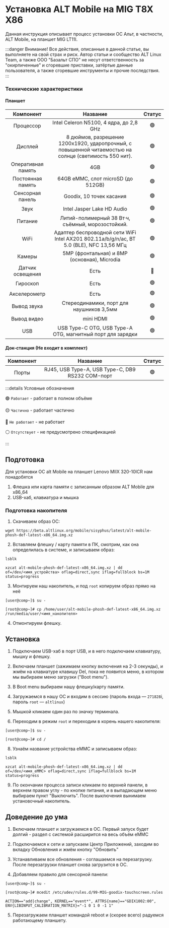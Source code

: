 # Установка ALT Mobile на MIG T8X X86

Данная инструкция описывает процесс установки ОС Альт, в частности, ALT Mobile, на планшет MIG LT11I.

:::danger Внимание!
Все действия, описанные в данной статье, вы выполняете на свой страх и риск. Автор статьи и сообщество ALT Linux Team, а также ООО "Базальт СПО" не несут ответственность за "окирпиченные" и сгоревшие приставки, затёртые данные пользователя, а также сгоревшие инструменты и прочие последствия.
:::

### Технические характеристики

#### Планшет

|     Компонент      |                                                Название                                                |     Статус     |
| :----------------: | :----------------------------------------------------------------------------------------------------: | :------------: |
|     Процессор      |                                Intel Celeron N5100, 4 ядра, до 2,8 GHz                                 | :green_circle: |
|      Дисплей       | 8 дюймов, разрешение 1200x1920, ударопрочный, с повышенной читаемостью на солнце (светимость 550 нит). | :green_circle: |
| Оперативная память |                                                  4GB                                                   | :green_circle: |
| Постоянная память  |                                   64GB eMMC, слот microSD (до 512GB)                                   | :green_circle: |
|  Сенсорная панель  |                                        Goodix, 10 точек касания                                        | :green_circle: |
|        Звук        |                                       Intel Jasper Lake HD Audio                                       | :green_circle: |
|      Питание       |                           Литий-полимерный 38 Вт·ч, съёмный, морозостойкий.                            | :green_circle: |
|        WiFi        |        Адаптер беспроводной сети WiFi Intel AX201 802.11a/b/g/n/ac, BT 5.0 (BLE), NFC 13,56 МГц        | :green_circle: |
|       Камеры       |                              5MP (фронтальная) и 8MP (основная), Microdia                              | :green_circle: |
|  Датчик освещения  |                                                  Есть                                                  |  :red_circle:  |
|      Гироскоп      |                                                  Есть                                                  | :green_circle: |
|    Акселерометр    |                                                  Есть                                                  | :green_circle: |
|    Вывод звука     |                                Стереодинамики, порт для наушников 3,5мм                                | :green_circle: |
|    Вывод видео     |                                               mini HDMI                                                | :green_circle: |
|        USB         |                       USB Type-C OTG, USB Type-A OTG, магнитный порт для зарядки                       | :green_circle: |

#### Док-станция (Не входит в комплект)

| Компонент |                     Название                     |     Статус     |
| :-------: | :----------------------------------------------: | :------------: |
|   Порты   | RJ45, USB Type-A, USB Type-C, DB9 RS232 COM-порт | :green_circle: |

:::details Условные обозначения

:green_circle: `Работает` - работает в полном объёме

:yellow_circle: `Частично` - работает частично

:red_circle: `Не работает` - не работает

:white_circle: `Отсутствует` - не предусмотрено спецификацией

:::

## Подготовка

Для установки ОС alt Mobile на планшет Lenovo MIIX 320-10ICR нам понадобятся

1. Флешка или карта памяти с записанным образом ALT Mobile для x86_64
2. USB-хаб, клавиатура и мышка

### Подготовка накопителя

1. Скачиваем образ ОС:

```shell
wget https://beta.altlinux.org/mobile/sisyphus/latest/alt-mobile-phosh-def-latest-x86_64.img.xz
```

2. Вставляем флешку / карту памяти в ПК, смотрим, как она определилась в системе, и записываем образ:

```shell
lsblk

xzcat alt-mobile-phosh-def-latest-x86_64.img.xz | dd of=/dev/<имя_устройства> oflag=direct,sync iflag=fullblock bs=1M status=progress
```

3. Монтируем наш накопитель, и под `root` копируем образ прямо на неё

```shell
[user@comp~]$ su -

[root@comp~]# cp /home/user/alt-mobile-phosh-def-latest-x86_64.img.xz /run/media/user/<имя_накопителя>
```

4. Отмонтируем флешку.

## Установка

1. Подключаем USB-хаб в порт USB, и в него подключаем клавиатуру, мышку и флешку.

2. Включаем планшет (зажимаем кнопку включения на 2-3 секунды), и жмём на клавиатуре клавишу Del, пока не появится меню, в котором мы выбираем меню загрузки ("Boot menu").

3. В Boot menu выбираем нашу флешку/карту памяти.

4. Загружаемся в нашу ОС и входим в сессию (пароль входа — `271828`i, пароль `root` — `altlinux`)

5. Мышкой кликаем один раз по значку терминала.

6. Переходим в режим `root` и переходим в корень нашего накопителя:

```shell
[user@comp~]$ su -

[root@comp~]# cd /
```

8. Узнаём название устройства eMMC и записываем образ:

```shell
lsblk

xzcat alt-mobile-phosh-def-latest-x86_64.img.xz | dd of=/dev/<имя_eMMC> oflag=direct,sync iflag=fullblock bs=1M status=progress
```

9. По окончании процесса записи кликаем по верхней панели, в верхнем правом углу - по кнопке питания, и в выпадающем меню выбираем пункт "Выключить". После выключения вынимаем установочный накопитель.

## Доведение до ума

1. Включаем планшет и загружаемся в ОС. Первый запуск будет долгий - раздел с системой расширится на весь объём eMMC

2. Подключаемся к сети и запускаем Центр Приложений, заходим во вкладку Обновления и жмём кнопку "Обновить"

3. Устанавливаем все обновления - соглашаемся на перезагрузку. После перезагрузки планшет снова загрузится в ОС.

4. Добавляем правило для сенсорной панели:

```shell
[user@comp~]$ su -

[root@comp~]# mcedit /etc/udev/rules.d/99-MIG-goodix-touchscreen.rules

ACTION=="add|change", KERNEL=="event*", ATTRS{name}=="GDIX1002:00", ENV{LIBINPUT_CALIBRATION_MATRIX}="-1 0 1 0 -1 1"
```

5. Перезагружаем планшет командой reboot и (скорее всего) радуемся работающему планшету.
